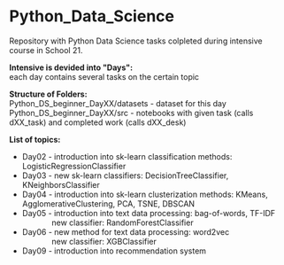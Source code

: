 # Python_Data_Science
Repository with Python Data Science tasks colpleted during intensive course in School 21.

**Intensive is devided into "Days":<br />**
each day contains several tasks on the certain topic

**Structure of Folders:<br />**
Python_DS_beginner_DayXX/datasets - dataset for this day<br />
Python_DS_beginner_DayXX/src - notebooks with given task (calls dXX_task) and completed work (calls dXX_desk)

**List of topics:<br />**
- Day02 - introduction into sk-learn classification methods: LogisticRegressionClassifier<br />
- Day03 - new sk-learn classifiers: DecisionTreeClassifier, KNeighborsClassifier<br />
- Day04 - introduction into sk-learn clusterization methods: KMeans, AgglomerativeClustering, PCA, TSNE, DBSCAN<br />
- Day05 - introduction into text data processing: bag-of-words, TF-IDF<br />
&emsp;&emsp;&emsp;&ensp; new classifier: RandomForestClassifier<br />
- Day06 - new method for text data processing: word2vec<br />
&emsp;&emsp;&emsp;&ensp; new classifier: XGBClassifier<br />
- Day09 - introduction into recommendation system

